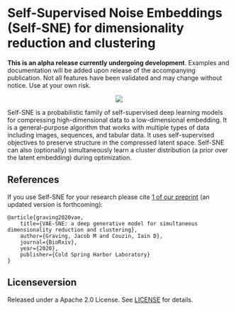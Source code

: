 Self-Supervised Noise Embeddings (Self-SNE) for dimensionality reduction and clustering
============
__This is an alpha release currently undergoing development__. Examples and documentation will be added upon release of the accompanying publication. 
Not all features have been validated and may change without notice. Use at your own risk.

<p align="center">
<img src="https://github.com/jgraving/selfsne/blob/main/assets/header.png" max-height:256px>
</p>

Self-SNE is a probabilistic family of self-supervised deep learning models for compressing high-dimensional data to a low-dimensional embedding. It is a general-purpose algorithm that works with multiple types of data including images, sequences, and tabular data. It uses self-supervised objectives to preserve structure in the compressed latent space. Self-SNE can also (optionally) simultaneously learn a cluster distribution (a prior over the latent embedding) during optimization.


References
------------
If you use Self-SNE for your research please cite [ 1 of our preprint](https://doi.org/10.1101/2020.07.17.207993) (an updated version is forthcoming):

    @article{graving2020vae,
    	title={VAE-SNE: a deep generative model for simultaneous dimensionality reduction and clustering},
    	author={Graving, Jacob M and Couzin, Iain D},
    	journal={BioRxiv},
    	year={2020},
    	publisher={Cold Spring Harbor Laboratory}
    }



Licenseversion
------------
Released under a Apache 2.0 License. See [LICENSE](https://github.com/jgraving/cne/blob/main/LICENSE) for details.
